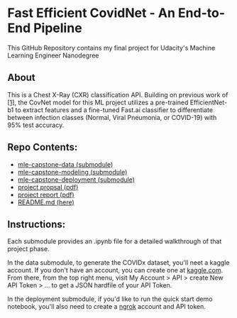 # Fast Efficient CovidNet -  An End-to-End Pipeline
This GitHub Repository contains my final project for Udacity's Machine Learning Engineer Nanodegree

## About 
This is a Chest X-Ray (CXR) classification API. Building on previous work of [[1]](https://arxiv.org/pdf/2003.09871v3.pdf), the CovNet model for this ML project utilizes a pre-trained EfficientNet-b1 to extract features and a fine-tuned Fast.ai classifier to differentiate between infection classes (Normal, Viral Pneumonia, or COVID-19) with 95% test accuracy. 
 
 ## Repo Contents: 
 - [mle-capstone-data (submodule)](https://github.com/codeamt/mle-capstone-data/tree/59e37548c295c7afba448c156c7a96382da10152)
 - [mle-capstone-modeling (submodule)](https://github.com/codeamt/mle-capstone-modeling/tree/7cc4429ef62183be9caf23cb4d811fea2e640081)
 - [mle-capstone-deployment (submodule)](https://github.com/codeamt/mle-capstone-deployment/tree/6113dab8602c224f534b8f048b7e52618a229331)
 - [project propsal (pdf)](https://github.com/codeamt/udacity-mle-capstone-project/blob/master/proposal.pdf)
 - [project report (pdf)](https://github.com/codeamt/udacity-mle-capstone-project/blob/master/report.pdf)
 - [README.md (here)]()
 
 ## Instructions: 
Each submodule provides an .ipynb file for a detailed walkthrough of that project phase.

In the data submodule, to generate the COVIDx dataset, you'll neet a kaggle account. If you don't have an account, you can create one at [kaggle.com](https://www.kaggle.com/). From there, from the top right menu, visit My Account > API > create New API Token > ... to get a JSON  hardfile of your API Token.

In the deployment submodule, if you'd like to run the quick start demo notebook, you'll also need to create a [ngrok]() account and API token.  
 
 
